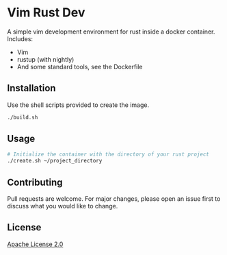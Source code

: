 # Vim Rust Dev

A simple vim development environment for rust inside a docker container. Includes:

- Vim
- rustup (with nightly)
- And some standard tools, see the Dockerfile

## Installation

Use the shell scripts provided to create the image.

```bash
./build.sh
```

## Usage

```bash
# Initialize the container with the directory of your rust project
./create.sh ~/project_directory
```

## Contributing
Pull requests are welcome. For major changes, please open an issue first to discuss what you would like to change.

## License
[Apache License 2.0](https://github.com/bayne/vim-rust-dev/blob/master/LICENSE)
